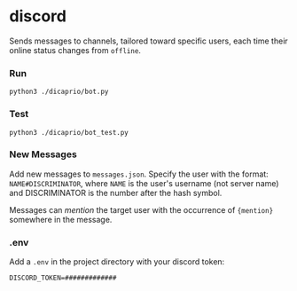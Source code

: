 # discord

Sends messages to channels, tailored toward specific users, each time their online
status changes from `offline`.

### Run

`python3 ./dicaprio/bot.py`

### Test

`python3 ./dicaprio/bot_test.py`

### New Messages

Add new messages to `messages.json`. Specify the user with the format: `NAME#DISCRIMINATOR`,
where `NAME` is the user's username (not server name) and DISCRIMINATOR is the number after
the hash symbol.

Messages can *mention* the target user with the occurrence of `{mention}` somewhere
in the message.

### .env

Add a `.env` in the project directory with your discord token:

`DISCORD_TOKEN=#############`
